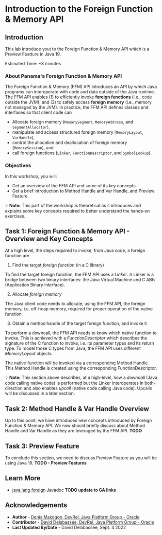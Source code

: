 # Introduction to the Foreign Function & Memory API

## Introduction


This lab introduce yout to the Foreign Function & Memory API which is a Preview Featture in Java 19.

Estimated Time: ~8 minutes



### **About Panama's Foreign Function & Memory API**

The Foreign Function & Memory (FFM) API introduces an API by which Java programs can interoperate with code and data outside of the Java runtime. The FFM API enables (1) to efficiently invoke **foreign functions** (i.e., code outside the JVM), and (2) to safely access **foreign memory** (i.e., memory not managed by the JVM). In practice, the FFM API defines classes and interfaces so that client code can

   * Allocate foreign memory (`MemorySegment`, `MemoryAddress`, and `SegmentAllocator`),
   * manipulate and access structured foreign memory (`MemoryLayout`, `VarHandle`),
   * control the allocation and deallocation of foreign memory (`MemorySession`), and
   * call foreign functions (`Linker`, `FunctionDescriptor`, and `SymbolLookup`).


### **Objectives**


In this workshop, you will:
* Get an overview of the FFM API and some of its key concepts.
* Get a brief introduction to Method Handle and Var Handle, and Preview Feature.

💡 	**Note:** This part of the workshop is theoretical as it introduces and explains some key concepts required to better understand the hands-on exercises.

## Task 1: Foreign Function & Memory API - Overview and Key Concepts

   At a high level, the steps required to invoke, from Java code, a foreign function are
   
   1. Find the target *foreign function* (in a C library)
   
   To find the target foreign function, the FFM API uses a *Linker*. A Linker is a bridge between two binary interfaces: the Java Virtual Machine and C ABIs (Application Binary Interface).
   
   2. Allocate *foreign memory*
   
   The Java client code needs to allocate, using the FFM API, the foreign memory, i.e. off-heap memory, required for proper operation of the native function.
   
   3. Obtain a method handle of the target foreign function, and invoke it

   To perform a downcall, the FFM API needs to know which native function to invoke. This is achieved with a *FunctionDescriptor* which describes the signature of the C function to invoke, i.e. its parameter types and its return type. To model those C types from Java, the FFM API uses different *MemoryLayout* objects.

   The native function will be invoked via a corresponding Method Handle. This Method Handle is created using the corresponding FunctionDescriptor.
   
   

💡 	**Note:** This section above describes, at a high-level, how a *downcall* (Java code calling native code) is performed but the Linker interoperates in both-direction and also enables *upcall* (native code calling Java code). Upcalls will be discussed in a later section.


## Task 2: Method Handle & Var Handle Overview

Up to this point, we have introduced new concepts introduced by Foreign Function & Memory API. We now should briefly discuss about Method Handle and Var Handle as they are leveraged by the FFM API. **TODO**

## Task 3: Preview Feature

To conclude this section, we need to discuss Preview Feature as you will be using Java 19. **TODO - Preview Features**



## Learn More


* [java.lang.foreign](https://download.java.net/java/early_access/jdk19/docs/api/java.base/java/lang/foreign/package-summary.html) Javadoc **TODO update to GA links**

## Acknowledgements
* **Author** - [Denis Makogon, DevRel, Java Platform Group - Oracle](https://twitter.com/denis_makogon)
* **Contributor** -  [David Delabassée, DevRel, Java Platform Group - Oracle](https://twitter.com/delabassee)
* **Last Updated By/Date** - David Delabassée, Sept. 4 2022
